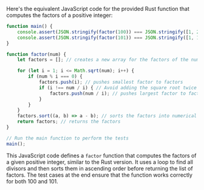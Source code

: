  Here's the equivalent JavaScript code for the provided Rust function that computes the factors of a positive integer:

```javascript
function main() {
    console.assert(JSON.stringify(factor(100)) === JSON.stringify([1, 2, 4, 5, 10, 10, 20, 25, 50, 100]), 'Test for 100 failed');
    console.assert(JSON.stringify(factor(101)) === JSON.stringify([1, 101]), 'Test for 101 failed');
}

function factor(num) {
    let factors = []; // creates a new array for the factors of the number

    for (let i = 1; i <= Math.sqrt(num); i++) { 
        if (num % i === 0) {
            factors.push(i); // pushes smallest factor to factors
            if (i !== num / i) { // Avoid adding the square root twice for perfect squares
                factors.push(num / i); // pushes largest factor to factors
            }
        }
    }
    factors.sort((a, b) => a - b); // sorts the factors into numerical order for viewing purposes
    return factors; // returns the factors
}

// Run the main function to perform the tests
main();
```

This JavaScript code defines a `factor` function that computes the factors of a given positive integer, similar to the Rust version. It uses a loop to find all divisors and then sorts them in ascending order before returning the list of factors. The test cases at the end ensure that the function works correctly for both 100 and 101.
